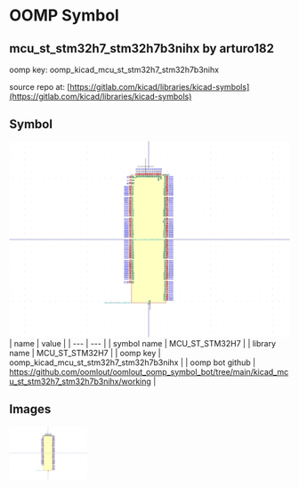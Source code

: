 # OOMP Symbol  
## mcu_st_stm32h7_stm32h7b3nihx  by arturo182  
  
oomp key: oomp_kicad_mcu_st_stm32h7_stm32h7b3nihx  
  
source repo at: [https://gitlab.com/kicad/libraries/kicad-symbols](https://gitlab.com/kicad/libraries/kicad-symbols)  
## Symbol  
  
[![working.png](working_600.png)](working.png)  
| name | value | 
| --- | --- | 
| symbol name | MCU_ST_STM32H7 | 
| library name | MCU_ST_STM32H7 | 
| oomp key | oomp_kicad_mcu_st_stm32h7_stm32h7b3nihx | 
| oomp bot github | https://github.com/oomlout/oomlout_oomp_symbol_bot/tree/main/kicad_mcu_st_stm32h7_stm32h7b3nihx/working | 
## Images  
  
[![working.png](working_140.png)](working.png)  
